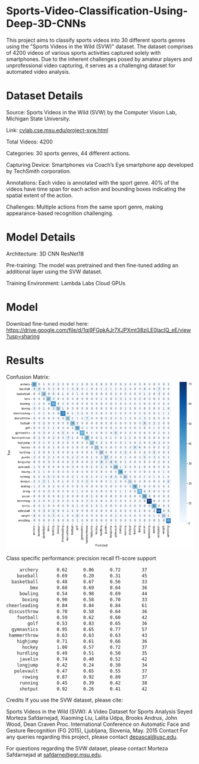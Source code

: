 # Sports-Video-Classification-Using-Deep-3D-CNNs

This project aims to classify sports videos into 30 different sports genres using the "Sports Videos in the Wild (SVW)" dataset. The dataset comprises of 4200 videos of various sports activities captured solely with smartphones. Due to the inherent challenges posed by amateur players and unprofessional video capturing, it serves as a challenging dataset for automated video analysis.

# Dataset Details
Source: Sports Videos in the Wild (SVW) by the Computer Vision Lab, Michigan State University.

Link: [cvlab.cse.msu.edu/project-svw.html](cvlab.cse.msu.edu/project-svw.html)

Total Videos: 4200

Categories: 30 sports genres, 44 different actions.

Capturing Device: Smartphones via Coach’s Eye smartphone app developed by TechSmith corporation.

Annotations: Each video is annotated with the sport genre. 40% of the videos have time span for each action and bounding boxes indicating the spatial extent of the action.

Challenges: Multiple actions from the same sport genre, making appearance-based recognition challenging.

# Model Details
Architecture: 3D CNN ResNet18

Pre-training: The model was pretrained and then fine-tuned adding an additional layer using the SVW dataset.

Training Environment: Lambda Labs Cloud GPUs

# Model
Download fine-tuned model here: https://drive.google.com/file/d/1qj9FGpkAJr7XJPXmt38ziLE0lacIQ_eE/view?usp=sharing

# Results
Confusion Matrix:
![](https://github.com/Jackdepac/Sports-Video-Classification-Using-Deep-3D-CNNs/blob/main/Confusion_Matrix.png?raw=true)

Class specific performance:
                   precision    recall  f1-score   support
    
         archery       0.62      0.86      0.72        37
        baseball       0.69      0.20      0.31        45
      basketball       0.48      0.67      0.56        33
             bmx       0.60      0.69      0.64        36
         bowling       0.54      0.98      0.69        44
          boxing       0.90      0.58      0.70        33
    cheerleading       0.84      0.84      0.84        61
     discusthrow       0.70      0.58      0.64        36
        football       0.59      0.62      0.60        42
            golf       0.53      0.83      0.65        36
      gymnastics       0.95      0.65      0.77        57
     hammerthrow       0.63      0.63      0.63        43
        highjump       0.71      0.61      0.66        36
          hockey       1.00      0.57      0.72        37
        hurdling       0.49      0.51      0.50        35
         javelin       0.74      0.40      0.52        42
        longjump       0.42      0.24      0.30        34
       polevault       0.47      0.65      0.55        37
          rowing       0.87      0.92      0.89        37
         running       0.45      0.39      0.42        38
         shotput       0.92      0.26      0.41        42


Credits
If you use the SVW dataset, please cite:

Sports Videos in the Wild (SVW): A Video Dataset for Sports Analysis
Seyed Morteza Safdarnejad, Xiaoming Liu, Lalita Udpa, Brooks Andrus, John Wood, Dean Craven
Proc. International Conference on Automatic Face and Gesture Recognition (FG 2015), Ljubljana, Slovenia, May. 2015
Contact
For any queries regarding this project, please contact depascal@usc.edu.

For questions regarding the SVW dataset, please contact Morteza Safdarnejad at safdarne@egr.msu.edu.
